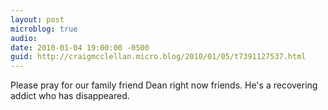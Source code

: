 ```yaml
---
layout: post
microblog: true
audio: 
date: 2010-01-04 19:00:00 -0500
guid: http://craigmcclellan.micro.blog/2010/01/05/t7391127537.html
---
```

Please pray for our family friend Dean right now friends. He's a recovering addict who has disappeared.
